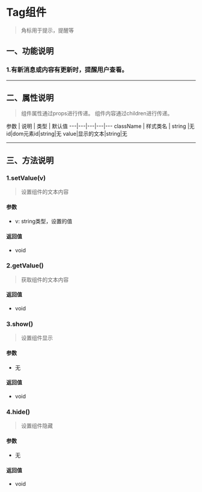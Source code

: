 # Tag组件
> 角标用于提示，提醒等

## 一、功能说明
### 1.有新消息或内容有更新时，提醒用户查看。

---

## 二、属性说明
> 组件属性通过props进行传递。
> 组件内容通过children进行传递。

参数 | 说明 | 类型 | 默认值
---|---|---|---|---
className | 样式类名 | string |无
id|dom元素id|string|无
value|显示的文本|string|无

---

## 三、方法说明
### 1.setValue(v)
> 设置组件的文本内容

#### 参数
- v: string类型，设置的值

#### 返回值
- void

### 2.getValue()
> 获取组件的文本内容

#### 返回值
- void

### 3.show()
> 设置组件显示

#### 参数
- 无

#### 返回值
- void

### 4.hide()
> 设置组件隐藏

#### 参数
- 无

#### 返回值
- void
